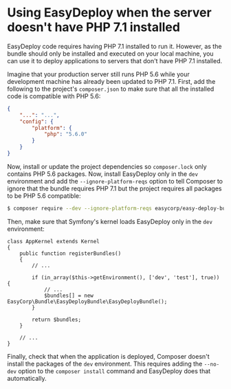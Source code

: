 Using EasyDeploy when the server doesn't have PHP 7.1 installed
===============================================================

EasyDeploy code requires having PHP 7.1 installed to run it. However, as the
bundle should only be installed and executed on your local machine, you can use
it to deploy applications to servers that don't have PHP 7.1 installed.

Imagine that your production server still runs PHP 5.6 while your development
machine has already been updated to PHP 7.1. First, add the following to the
project's `composer.json` to make sure that all the installed code is compatible
with PHP 5.6:

```json
{
    "...": "...",
    "config": {
        "platform": {
            "php": "5.6.0"
        }
    }
}
```

Now, install or update the project dependencies so `composer.lock` only contains
PHP 5.6 packages. Now, install EasyDeploy only in the `dev` environment and add
the `--ignore-platform-reqs` option to tell Composer to ignore that the bundle
requires PHP 7.1 but the project requires all packages to be PHP 5.6 compatible:

```bash
$ composer require --dev --ignore-platform-reqs easycorp/easy-deploy-bundle
```

Then, make sure that Symfony's kernel loads EasyDeploy only in the `dev`
environment:

```
class AppKernel extends Kernel
{
    public function registerBundles()
    {
        // ...

        if (in_array($this->getEnvironment(), ['dev', 'test'], true)) {
            // ...
            $bundles[] = new EasyCorp\Bundle\EasyDeployBundle\EasyDeployBundle();
        }

        return $bundles;
    }

    // ...
}
```

Finally, check that when the application is deployed, Composer doesn't install
the packages of the `dev` environment. This requires adding the `--no-dev`
option to the `composer install` command and EasyDeploy does that automatically.
